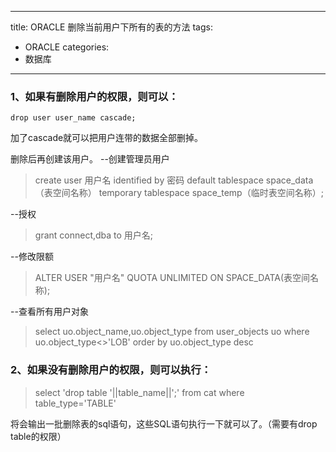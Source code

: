 
---
title: ORACLE 删除当前用户下所有的表的方法
tags: 
  - ORACLE
categories:
  - 数据库
---

### 1、如果有删除用户的权限，则可以：

```
drop user user_name cascade;
```

加了cascade就可以把用户连带的数据全部删掉。



删除后再创建该用户。
--创建管理员用户

> create user 用户名 identified by 密码 default tablespace space_data（表空间名称） temporary tablespace space_temp（临时表空间名称）;

--授权

> grant connect,dba to 用户名;

--修改限额

> ALTER USER "用户名" QUOTA UNLIMITED ON SPACE_DATA(表空间名称);

--查看所有用户对象

> select uo.object_name,uo.object_type from user_objects uo where uo.object_type<>'LOB' order by uo.object_type desc

 

### 2、如果没有删除用户的权限，则可以执行：

> select 'drop table '||table_name||';' 
> from cat 
> where table_type='TABLE'

将会输出一批删除表的sql语句，这些SQL语句执行一下就可以了。（需要有drop table的权限）